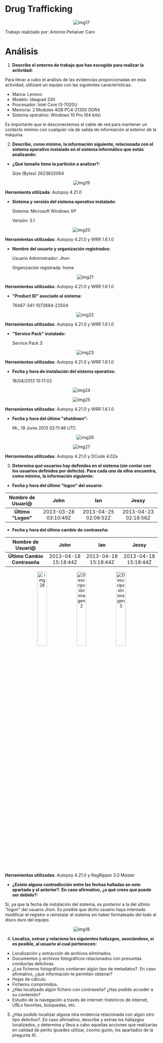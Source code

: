 # Drug Trafficking

<p align="center">
  <img src="https://github.com/AntonioPC94/Analisis-Forense-23-24/blob/5feaf4bfe47bfea95b4d214f7b784acc4b275e8b/Pr%C3%A1cticas/img/img17.png" alt="img17"/>
</p>

Trabajo realizado por: Antonio Peñalver Caro

# Análisis

1. **Describe el entorno de trabajo que has escogido para realizar la actividad:**

Para llevar a cabo el análisis de las evidencias proporcionadas en esta actividad, utilizaré un equipo con las siguientes características:
- Marca: Lenovo
- Modelo: Ideapad 330
- Procesador: Intel Core I3-7020U
- Memoria: 2 Modules 4GB PC4-21300 DDR4
- Sistema operativo: Windows 10 Pro (64 bits)

Es importante que le desconectemos el cable de red para mantener un contacto mínimo con cualquier vía de salida de información al exterior de la máquina.

2. **Describe, como mínimo, la información siguiente, relacionada con el sistema operativo instalado en el sistema informático que estás analizando:**

- **¿Qué tamaño tiene la partición a analizar?:**
   
  Size (Bytes)	2623832064

<p align="center">
  <img src="https://github.com/AntonioPC94/Analisis-Forense-23-24/blob/5c02e601254eeb007980162f6712c87aca92acd5/Pr%C3%A1cticas/img/img19.png" alt="img19"/>
</p>

  **Herramienta utilizada**: Autopsy 4.21.0
   
- **Sistema y versión del sistema operativo instalado:**
  
  Sistema: Microsoft Windows XP
  
  Versión: 5.1

 <p align="center">
  <img src="https://github.com/AntonioPC94/Analisis-Forense-23-24/blob/5c02e601254eeb007980162f6712c87aca92acd5/Pr%C3%A1cticas/img/img20.png" alt="img20"/>
</p>

**Herramientas utilizadas**: Autopsy 4.21.0 y WRR 1.6.1.0

- **Nombre del usuario y organización registrados:**

  Usuario Administrador: Jhon
  
  Organización registrada: home

  <p align="center">
  <img src="https://github.com/AntonioPC94/Analisis-Forense-23-24/blob/5c02e601254eeb007980162f6712c87aca92acd5/Pr%C3%A1cticas/img/img21.png" alt="img21"/>
</p>

  **Herramientas utilizadas**: Autopsy 4.21.0 y WRR 1.6.1.0

- **"Product ID" asociado al sistema:**

  76487-341-1072684-22504

  <p align="center">
  <img src="https://github.com/AntonioPC94/Analisis-Forense-23-24/blob/5c02e601254eeb007980162f6712c87aca92acd5/Pr%C3%A1cticas/img/img22.png" alt="img22"/>
</p>

  **Herramientas utilizadas**: Autopsy 4.21.0 y WRR 1.6.1.0

- **"Service Pack" instalado:**
     
  Service Pack 3

  <p align="center">
  <img src="https://github.com/AntonioPC94/Analisis-Forense-23-24/blob/5c02e601254eeb007980162f6712c87aca92acd5/Pr%C3%A1cticas/img/img23.png" alt="img23"/>
</p>

  **Herramientas utilizadas**: Autopsy 4.21.0 y WRR 1.6.1.0
     
- **Fecha y hora de instalación del sistema operativo:**
  
  18/04/2013 15:17:02

 <p align="center">
  <img src="https://github.com/AntonioPC94/Analisis-Forense-23-24/blob/5c02e601254eeb007980162f6712c87aca92acd5/Pr%C3%A1cticas/img/img24.png" alt="img24"/>
</p>

<p align="center">
  <img src="https://github.com/AntonioPC94/Analisis-Forense-23-24/blob/5c02e601254eeb007980162f6712c87aca92acd5/Pr%C3%A1cticas/img/img25.png" alt="img25"/>
</p>

**Herramientas utilizadas**: Autopsy 4.21.0 y WRR 1.6.1.0

- **Fecha y hora del último "shutdown":**

  Mi., 19 Junio 2013 02:11:46 UTC

  <p align="center">
  <img src="https://github.com/AntonioPC94/Analisis-Forense-23-24/blob/5c02e601254eeb007980162f6712c87aca92acd5/Pr%C3%A1cticas/img/img26.png" alt="img26"/>
</p>

  <p align="center">
  <img src="https://github.com/AntonioPC94/Analisis-Forense-23-24/blob/5c02e601254eeb007980162f6712c87aca92acd5/Pr%C3%A1cticas/img/img27.png" alt="img27"/>
</p>

**Herramientas utilizadas**: Autopsy 4.21.0 y DCode 4.02a
  
3) **Determina qué usuarios hay definidos en el sistema (sin contar con los usuarios definidos por defecto). Para cada uno de ellos encuentra, como mínimo, la información siguiente:**

- **Fecha y hora del último "logon" del usuario:**

| Nombre de Usuari@ | John | Ian | Jessy |
|:---------:|:---------:|:---------:|:---------:|
| **Último "Logon"** | 2013-03-28 03:10:49Z | 2013-04-25 02:06:52Z | 2013-04-23 02:18:56Z |

- **Fecha y hora del último cambio de contraseña:**

| Nombre de Usuari@ | John | Ian | Jessy |
|:---------:|:---------:|:---------:|:---------:|
| **Último Cambio Contraseña** | 2013-04-18 15:18:44Z | 2013-04-18 15:18:44Z | 2013-04-18 15:18:44Z |

<p align="center">
<img src="https://github.com/AntonioPC94/Analisis-Forense-23-24/blob/5c02e601254eeb007980162f6712c87aca92acd5/Pr%C3%A1cticas/img/img28.png" alt="img28" alt="Descripción imagen 1" width="25%"/> <img src="https://github.com/AntonioPC94/Analisis-Forense-23-24/blob/5c02e601254eeb007980162f6712c87aca92acd5/Pr%C3%A1cticas/img/img29.png" alt="Descripción imagen 2" width="25%"/> <img src="https://github.com/AntonioPC94/Analisis-Forense-23-24/blob/5c02e601254eeb007980162f6712c87aca92acd5/Pr%C3%A1cticas/img/img30.png" alt="Descripción imagen 3" width="25%"/>
</p>

**Herramientas utilizadas**: Autopsy 4.21.0 y RegRipper 3.0 Master

- **¿Existe alguna contradicción entre las fechas halladas en este apartado y el anterior?. En caso afirmativo, ¿a qué crees que puede ser debido?:**

Si, ya que la fecha de instalación del sistema, es posterior a la del último "logon" del usuario Jhon. Es posible que dicho usuario haya intentado modificar el registro o reinstalar el sistema sin haber formateado del todo el disco duro del equipo.

<p align="center">
  <img src="https://github.com/AntonioPC94/Analisis-Forense-23-24/blob/014db12b7a87908d25d23884752d4917fb6c81c3/Pr%C3%A1cticas/img/img18.png" alt="img18"/>
</p>

4) **Localiza, extrae y relaciona los siguientes hallazgos, asociándose, si es posible, al usuario al cual pertenecen:**

- Localización y extracción de archivos eliminados.
- Documentos y archivos fotográficos relacionados con presuntas conductas delictivas.
- ¿Los ficheros fotográficos contienen algún tipo de metadatos?. En caso afirmativo, ¿qué información te permiten obtener?
- Hojas de cálculo.
- Ficheros comprimidos.
- ¿Has localizado algún fichero con contraseña? ¿Has podido acceder a su contenido?
- Estudio de la navegación a través de internet: históricos de internet, URLs favoritas, búsquedas, etc.

5) ¿Has podido localizar alguna otra evidencia relacionada con algún otro tipo delictivo?. En caso afirmativo, describe y extrae los hallazgos localizados, y determina y lleva a cabo aquellas acciones que realizarías en calidad de perito (puedes utilizar, coomo guión, los apartados de la pregunta 4).





